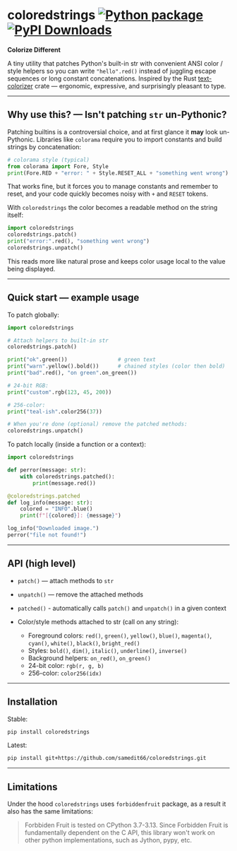 # coloredstrings [![Python package](https://github.com/samedit66/coloredstrings/actions/workflows/python-package.yml/badge.svg)](https://github.com/samedit66/coloredstrings/actions/workflows/python-package.yml) [![PyPI Downloads](https://static.pepy.tech/personalized-badge/coloredstrings?period=total&units=ABBREVIATION&left_color=BLACK&right_color=MAGENTA&left_text=downloads)](https://pepy.tech/projects/coloredstrings)

**Colorize Different**

A tiny utility that patches Python's built-in str with convenient ANSI color / style helpers so you can write `"hello".red()` instead of juggling escape sequences or long constant concatenations. Inspired by the Rust [text-colorizer](https://crates.io/crates/text-colorizer) crate — ergonomic, expressive, and surprisingly pleasant to type.

---

## Why use this? — Isn't patching `str` un-Pythonic?

Patching builtins is a controversial choice, and at first glance it __may__ look un-Pythonic. Libraries like `colorama` require you to import constants and build strings by concatenation:

```python
# colorama style (typical)
from colorama import Fore, Style
print(Fore.RED + "error: " + Style.RESET_ALL + "something went wrong")
```

That works fine, but it forces you to manage constants and remember to reset, and your code quickly becomes noisy with `+` and `RESET` tokens.

With `coloredstrings` the color becomes a readable method on the string itself:

```python
import coloredstrings
coloredstrings.patch()
print("error:".red(), "something went wrong")
coloredstrings.unpatch()
```

This reads more like natural prose and keeps color usage local to the value being displayed.

---

## Quick start — example usage

To patch globally:

```python
import coloredstrings

# Attach helpers to built-in str
coloredstrings.patch()

print("ok".green())                # green text
print("warn".yellow().bold())      # chained styles (color then bold)
print("bad".red(), "on green".on_green())

# 24-bit RGB:
print("custom".rgb(123, 45, 200))

# 256-color:
print("teal-ish".color256(37))

# When you're done (optional) remove the patched methods:
coloredstrings.unpatch()
```

To patch locally (inside a function or a context):

```python
import coloredstrings

def perror(message: str):
    with coloredstrings.patched():
        print(message.red())

@coloredstrings.patched
def log_info(message: str):
    colored = "INFO".blue()
    print(f"[{colored}]: {message}")

log_info("Downloaded image.")
perror("file not found!")
```
---

## API (high level)

- `patch()` — attach methods to `str`
- `unpatch()` — remove the attached methods
- `patched()` - automatically calls `patch()` and `unpatch()` in a given context

- Color/style methods attached to str (call on any string):
    - Foreground colors: `red()`, `green()`, `yellow()`, `blue()`, `magenta()`, `cyan()`, `white()`, `black()`, `bright_red()`
    - Styles: `bold()`, `dim()`, `italic()`, `underline()`, `inverse()`
    - Background helpers: `on_red()`, `on_green()`
    - 24-bit color: `rgb(r, g, b)`
    - 256-color: `color256(idx)`

---

## Installation

Stable:
```bash
pip install coloredstrings
```

Latest:
```bash
pip install git+https://github.com/samedit66/coloredstrings.git
```

---

## Limitations

Under the hood `coloredstrings` uses `forbiddenfruit` package, as a result it also has the same limitations:

> Forbbiden Fruit is tested on CPython 3.7-3.13.
> Since Forbidden Fruit is fundamentally dependent on the C API, this library won't work on other python implementations, such as Jython, pypy, etc.
